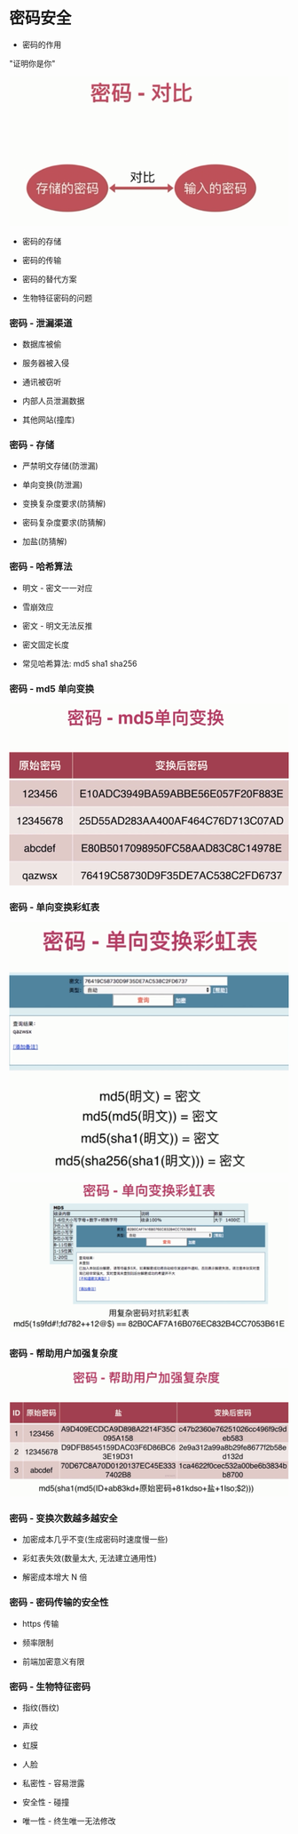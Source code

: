 # 密码安全

- 密码的作用

"证明你是你"

![](./media/25.png)

- 密码的存储

- 密码的传输

- 密码的替代方案

- 生物特征密码的问题

### 密码 - 泄漏渠道

- 数据库被偷

- 服务器被入侵

- 通讯被窃听

- 内部人员泄漏数据

- 其他网站(撞库)

### 密码 - 存储

- 严禁明文存储(防泄漏)

- 单向变换(防泄漏)

- 变换复杂度要求(防猜解)

- 密码复杂度要求(防猜解)

- 加盐(防猜解)

### 密码 - 哈希算法

- 明文 - 密文一一对应

- 雪崩效应

- 密文 - 明文无法反推

- 密文固定长度

- 常见哈希算法: md5 sha1 sha256

### 密码 - md5 单向变换

![](./media/26.png)

### 密码 - 单向变换彩虹表

![](./media/27.png)

![](./media/28.png)

### 密码 - 帮助用户加强复杂度

![](./media/29.png)

### 密码 - 变换次数越多越安全

- 加密成本几乎不变(生成密码时速度慢一些)

- 彩虹表失效(数量太大, 无法建立通用性)

- 解密成本增大 N 倍

### 密码 - 密码传输的安全性

- https 传输

- 频率限制

- 前端加密意义有限

### 密码 - 生物特征密码

- 指纹(唇纹)

- 声纹

- 虹膜

- 人脸

- 私密性 - 容易泄露

- 安全性 - 碰撞

- 唯一性 - 终生唯一无法修改